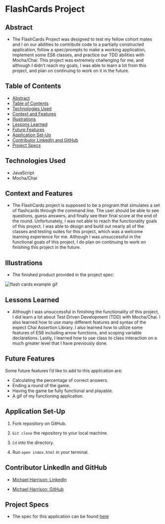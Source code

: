 # FlashCards Project

## Abstract

- The FlashCards Project was designed to test my fellow cohort mates and I on our abilities to contribute code to a partially constructed application, follow a spec/prompts to make a working application, implement some ES6 classes, and practice our TDD abilities with Mocha/Chai. This project was extremely challenging for me, and although I didn’t reach my goals, I was able to learn a lot from this project, and plan on continuing to work on it in the future. 

## Table of Contents

- [Abstract](#abstract)
- [Table of Contents](#table-of-contents)
- [Technologies Used](#technologies-used)
- [Context and Features](#context-and-features)
- [Illustrations](#illustrations)
- [Lessons Learned](#lessons-learned)
- [Future Features](#future-features)
- [Application Set-Up](#application-set-up)
- [Contributor LinkedIn and GitHub](#contributor-linkedin-and-github)
- [Project Specs](#project-specs)

## Technologies Used

- JavaScript
- Mocha/Chai

## Context and Features

- The FlashCards project is supposed to be a program that simulates a set of flashcards through the command line. The user should be able to see questions, guess answers, and finally see their final score at the end of the round. Unfortunately, I was not able to reach the functionality goals of this project. I was able to design and build out nearly all of the classes and testing suites for this project, which was a welcome learning experience for me. Although I was unsuccessful in the functional goals of this project, I do plan on continuing to work on finishing this project in the future. 

## Illustrations

- The finished product provided in the project spec:

![flash cards example gif](https://media.giphy.com/media/1zkb1q58eTiTH6D7wc/giphy.gif)

## Lessons Learned

- Although I was unsuccessful in finishing the functionality of this project, I did learn a lot about Test Driven Development (TDD) with Mocha/Chai. I also learned how to use many different features and syntax of the expect Chai Assertion Library. I also learned how to utilize some features of ES6 including arrow functions, and scoping variable declarations. Lastly, I learned how to use class to class interaction on a much greater level that I have previously done.    

## Future Features

Some future features I’d like to add to this application are:

- Calculating the percentage of correct answers.
- Ending a round of the game. 
- Having the game be fully functional and playable.  
- A gif of my functioning application. 


## Application Set-Up

1. Fork repository on GitHub.

2. `Git clone` the repository to your local machine.

3. `Cd` into the directory.

4. Run `open index.html` in your terminal.

## Contributor LinkedIn and GitHub

- [Michael Harrison: LinkedIn](https://www.linkedin.com/in/michael-harrison-b476a498/)   

- [Michael Harrison: GitHub](https://github.com/mikeharrison57) 

## Project Specs

- The spec for this application can be found [here](https://frontend.turing.edu/projects/flash-cards.html)     